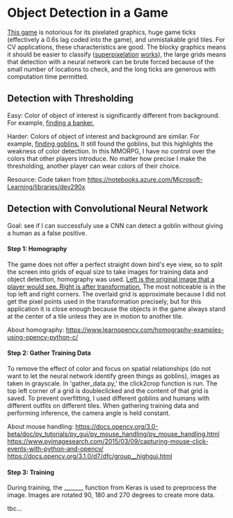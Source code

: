 # Object Detection in a Game
[This game](https://gyazo.com/306bc6cd46cf6b059c5ca289b07664d6) is notorious for its pixelated graphics, huge game ticks (effectively a 0.6s lag coded into the game), and unmistakable grid tiles. For CV applications, these characteristics are good. The blocky graphics means it should be easier to classify ([superpixelation](http://ttic.uchicago.edu/~xren/research/superpixel/) [works](http://ttic.uchicago.edu/~xren/research/superpixel/)), the large grids means that detection with a neural network can be brute forced because of the small number of locations to check, and the long ticks are generous with computation time permitted. 

## Detection with Thresholding
Easy: Color of object of interest is significantly different from background. For example, [finding a banker.](https://gyazo.com/e58b13e7b5f8e94029eaf9d0a1f9a8ee)

Harder: Colors of object of interest and background are similar. For example, [finding goblins.](https://gyazo.com/33ac61fe3f647bdde9bddaa6c0398c45)
It still found the goblins, but this highlights the weakness of color detection. In this MMORPG, I have no control over the colors that other players introduce. No matter how precise I make the thresholding, another player can wear colors of their choice.

Resource: Code taken from https://notebooks.azure.com/Microsoft-Learning/libraries/dev290x

## Detection with Convolutional Neural Network 
Goal: see if I can successfuly use a CNN can detect a goblin without giving a human as a false positive. 


#### Step 1: Homography
The game does not offer a perfect straight down bird's eye view, so to split the screen into grids of equal size to take images for training data and object detection, homography was used. [Left is the original image that a player would see. Right is after transformation.](https://gyazo.com/3b5bd74e1d315635736e81d6835e2303) The most noticeable is in the top left and right corners. The overlaid grid is approximate because I did not get the pixel points used in the transformation precisely, but for this application it is close enough because the objects in the game always stand at the center of a tile unless they are in motion to another tile.

About homography: https://www.learnopencv.com/homography-examples-using-opencv-python-c/

#### Step 2: Gather Training Data
To remove the effect of color and focus on spatial relationships (do not want to let the neural network identify green things as goblins), images as taken in grayscale. In 'gather_data.py,' the click2crop function is run. The top left corner of a grid is doubleclicked and the content of that grid is saved. 
To prevent overfitting, I used different goblins and humans with different outfits on different tiles. 
When gathering training data and performing inference, the camera angle is held constant. 

About mouse handling: 
https://docs.opencv.org/3.0-beta/doc/py_tutorials/py_gui/py_mouse_handling/py_mouse_handling.html
https://www.pyimagesearch.com/2015/03/09/capturing-mouse-click-events-with-python-and-opencv/
https://docs.opencv.org/3.1.0/d7/dfc/group__highgui.html


#### Step 3: Training

During training, the _______ function from Keras is used to preprocess the image. Images are rotated 90, 180 and 270 degrees to create more  data.

tbc...
